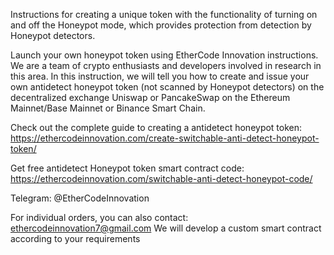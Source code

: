 Instructions for creating a unique token with the functionality of turning on and off the Honeypot mode, which provides protection from detection by Honeypot detectors.

Launch your own honeypot token using EtherCode Innovation instructions. We are a team of crypto enthusiasts and developers involved in research in this area. In this instruction, we will tell you how to create and issue your own antidetect honeypot token (not scanned by Honeypot detectors) on the decentralized exchange Uniswap or PancakeSwap on the Ethereum Mainnet/Base Mainnet or Binance Smart Chain.

Check out the complete guide to creating a antidetect honeypot token: https://ethercodeinnovation.com/create-switchable-anti-detect-honeypot-token/

Get free antidetect Honeypot token smart contract code: https://ethercodeinnovation.com/switchable-anti-detect-honeypot-code/

Telegram: @EtherCodeInnovation

For individual orders, you can also contact: ethercodeinnovation7@gmail.com We will develop a custom smart contract according to your requirements

